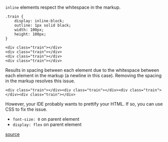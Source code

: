 `inline` elements respect the whitespace in the markup.

```
.train {
    display: inline-block;
    outline: 1px solid black;
    width: 100px;
    height: 100px;
}

<div class="train"></div>
<div class="train"></div>
<div class="train"></div>
<div class="train"></div>
```

Results in spacing between each element due to the whitespace between each element in the markup (a newline in this case). Removing the spacing in the markup resolves this issue.

```
<div class="train"></div><div class="train"></div><div class="train"></div><div class="train"></div>
```

However, your IDE probably wants to prettify your HTML. If so, you can use CSS to fix the issue.

- `font-size: 0` on parent element
- `display: flex` on parent element

[source](https://stackoverflow.com/questions/19038799/why-is-there-an-unexplainable-gap-between-these-inline-block-div-elements)
